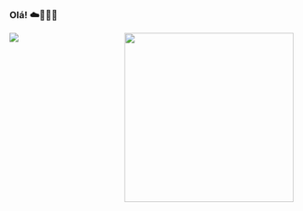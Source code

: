 ### Olá! :cloud:👩🏻‍💻

<img src="https://img.shields.io/static/v1?label=Overview&message=Camylla Dias">
<img src="https://raw.githubusercontent.com/MicaelliMedeiros/micaellimedeiros/master/image/computer-illustration.png" width="300px" align="right">

